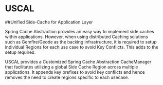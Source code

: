 # USCAL
##Unified Side-Cache for Application Layer

Spring Cache Abstraction provides an easy way to implement side caches within applications. However, when using distributed Caching solutions such as Gemfire/Geode as the backing infrastructure, it is required to setup individual Regions for each use case to avoid Key Conflicts. This adds to the setup required.

USCAL provides a Customized Spring Cache Abstraction CacheManager that facilitates utilizing a global Side Cache Region across multiple applications. It appends key prefixes to avoid key conflicts and hence removes the need to create regions specific to each usecase.